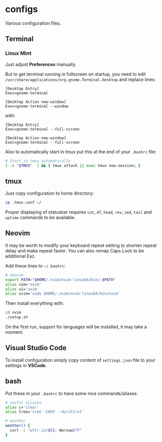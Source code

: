 # configs
Various configuration files.

## Terminal
### Linux Mint
Just adjust __Preferences__ manually.

But to get terminal running in fullscreen on startup, you need to edit `/usr/share/applications/org.gnome.Terminal.desktop` and replace lines:
```
[Desktop Entry]
Exec=gnome-terminal

[Desktop Action new-window]
Exec=gnome-terminal --window
```
with:
```
[Desktop Entry]
Exec=gnome-terminal --full-screen

[Desktop Action new-window]
Exec=gnome-terminal --full-screen
```

Also to automatically start in tmux put this at the end of your `.bashrc` file:
```bash
# Start in tmux automatically
[ -z "$TMUX"  ] && { tmux attach || exec tmux new-session; }
```

## tmux
Just copy configuration to home directory:
```bash
cp .tmux.conf ~/
```
Proper displaying of statusbar requires `cut`, `df`, `head`, `rev`, `sed`, `tail` and `uptime` commands to be available.

## Neovim
It may be worth to modify your keyboard repeat setting to shorten repeat delay and make repeat faster. You can also remap Caps Lock to be additional Esc.

Add these lines to `~/.bashrc`:
```bash
# neovim
export PATH="$HOME/.nvim/nvim-linux64/bin/:$PATH"
alias vim='nvim'
alias vi='nvim'
alias svim='sudo $HOME/.nvim/nvim-linux64/bin/nvim'
```
Then install everything with:
```bash
cd nvim
./setup.sh
```
On the first run, support for languages will be installed, it may take a moment.

## Visual Studio Code
To install configuration simply copy content of `settings.json` file to your settings in __VSCode__.

## bash
Put these in your `.bashrc` to have some nice commands/aliases:
```bash
# useful aliases
alias c='clear'
alias tree='tree -CAhF --dirsfirst'

# weather
weather() {
  curl -s "wttr.in/${1:-Warsaw}?F"
}
```
